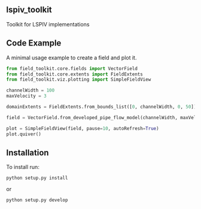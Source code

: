 ## lspiv_toolkit
Toolkit for LSPIV implementations

## Code Example

A minimal usage example to create a field and plot it.

```python
from field_toolkit.core.fields import VectorField
from field_toolkit.core.extents import FieldExtents
from field_toolkit.viz.plotting import SimpleFieldView

channelWidth = 100
maxVelocity = 3

domainExtents = FieldExtents.from_bounds_list([0, channelWidth, 0, 50])

field = VectorField.from_developed_pipe_flow_model(channelWidth, maxVelocity, domainExtents)

plot = SimpleFieldView(field, pause=10, autoRefresh=True)
plot.quiver()
```

## Installation

To install run:

```
python setup.py install
```
or 
```
python setup.py develop
```